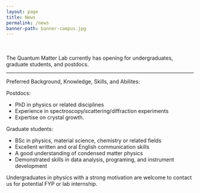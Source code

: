 ```yaml
---
layout: page
title: News
permalink: /news
banner-path: banner-campus.jpg
---
```


<div Class="research-introduction">
<p>
<br>
<br>
The Quantum Matter Lab currently has opening for undergraduates, graduate students, and postdocs.
<hr>
</p>
<p>
Preferred Background, Knowledge, Skills, and Abilites:
</p>
<p>
Postdocs:<br>
<ul>
<li>PhD in physics or related disciplines</li>
<li>Experience in spectroscopy/scattering/diffraction experiments</li>
<li>Expertise on crystal growth.</li>
</ul>
</p>
<p>
Graduate students:<br>
<ul>
<li>BSc in physics, material science, chemistry or related fields</li>
<li>Excellent written and oral English communication skills</li>
<li>A good understanding of condensed matter physics</li>
<li>Demonstrated skills in data analysis, programing, and instrument development</li>
</ul>
</p>
<p>
Undergraduates in physics with a strong motivation are welcome to contact us for potential FYP or lab internship.
</p>
</div>